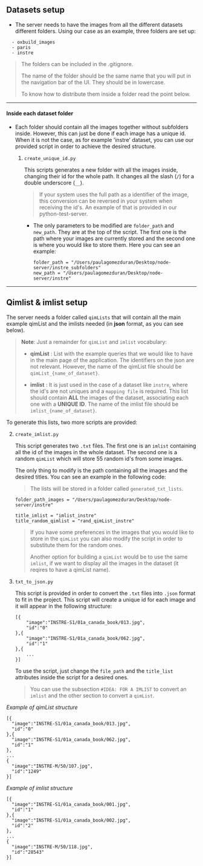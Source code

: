## **Datasets setup**

* The server needs to have the images from all the different datasets different folders.
Using our case as an example, three folders are set up:
```
  - oxbuild_images
  - paris
  - instre
```
> The folders can be included in the .gitignore.
>
> The name of the folder should be the same name that you will put in the navigation
bar of the UI. They should be in lowercase.
>
> To know how to distribute them inside a folder read the point below.  

---

#### **Inside each dataset folder**

* Each folder should contain all the images together without subfolders inside.
However, this can just be done if each image has a unique id. When it is not the
case, as for example 'instre' dataset, you can use our provided script in order
to achieve the desired structure.

  1. `create_unique_id.py`

      This scripts generates a new folder with all the images inside, changing their
      id for the whole path. It changes all the slash (`/`) for a double underscore (`__`).

      > If your system uses the full path as a identifier of the image, this conversion
      can be reversed in your system when receiving the id's. An example of that is
      provided in our python-test-server.

      * The only parameters to be modified are `folder_path` and `new_path`. They are
      at the top of the script. The first one is the path where your images are
      currently stored and the second one is where you would like to store them.
      Here you can see an example:

          ```
          folder_path = "/Users/paulagomezduran/Desktop/node-server/instre_subfolders"
          new_path = "/Users/paulagomezduran/Desktop/node-server/instre"
          ```
----

## **Qimlist & imlist setup**

The server needs a folder called `qimLists` that will contain all the main example qimList
and the imlists needed (in **json** format, as you can see below).

> **Note**: Just a remainder for `qimList` and `imlist` vocabulary:
>
>   * **qimList** :  List with the example queries that we would like to have in the main
    page of the application. The identifiers on the json are not relevant. However, the name
    of the qimList file should be `qimList_{name_of_dataset}`.
>
>   * **imlist** : It is just used in the case of a dataset like `instre`, where the id's are
    not uniques and a `mapping file` is required. This list should contain **ALL** the
    images of the dataset, associating each one with a **UNIQUE ID**. The name
    of the imlist file should be `imlist_{name_of_dataset}`.


To generate this lists, two more scripts are provided:

  2. `create_imlist.py`

      This script generates two `.txt` files. The first one is an `imlist`
      containing all the id of the images in the whole dataset. The second one is
      a random `qimList` which will store 55 random id's from some images.

      The only thing to modify is the path containing all the images and the desired
      titles. You can see an example in the following code:

      > The lists will be stored in a folder called `generated_txt_lists`.

      ```
      folder_path_images = "/Users/paulagomezduran/Desktop/node-server/instre"

      title_imlist = "imlist_instre"
      title_random_qimlist = "rand_qimList_instre"
      ```

      > If you have some preferences in the images that you would like to store
      in the `qimList` you can also modify the script in order to substitute them
      for the random ones.
      >
      > Another option for building a `qimList` would be to use the same `imlist`, if we
       want to display all the images in the dataset (it reqires to have a qimList name).

  3. `txt_to_json.py`

      This script is provided in order to convert the `.txt` files into `.json`
      format to fit in the project. This script will create a unique id for each
      image and it will appear in the following structure:


         [{
             "image":"INSTRE-S1/01a_canada_book/013.jpg",
             "id":"0"
         },{
             "image":"INSTRE-S1/01a_canada_book/062.jpg",
             "id":"1"
         },{
             ...
         }]


      To use the script, just change the `file_path` and the `title_list` attributes
      inside the script for a desired ones.

      > You can use the subsection `#IDEA: FOR A IMLIST` to convert an `imlist` and
      the other section to convert a `qimList`.

_Example of qimList structure_


    [{
      "image":"INSTRE-S1/01a_canada_book/013.jpg",
      "id":"0"
    },{
      "image":"INSTRE-S1/01a_canada_book/062.jpg",
      "id":"1"
    },
    ...
    {
      "image":"INSTRE-M/50/107.jpg",
      "id":"1249"
    }]


  _Example of imlist structure_

    [{
      "image":"INSTRE-S1/01a_canada_book/001.jpg",
      "id":"1"
    },{
      "image":"INSTRE-S1/01a_canada_book/002.jpg",
      "id":"2"
    },
    ...
    {
      "image":"INSTRE-M/50/118.jpg",
      "id":"28543"
    }]
